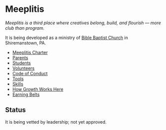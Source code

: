 # Meeplitis

*Meeplitis is a third place where creatives belong, build, and flourish — more club than program.*

It is being developed as a ministry of [Bible Baptist Church](https://www.bbcpa.org) in Shiremanstown, PA.

* [Meeplitis Charter](./charter.md)
* [Parents](./parents.md)
* [Students](./students.md)
* [Volunteers](./volunteers.md)
* [Code of Conduct](./code-of-conduct.md)
* [Tools](./tools.md)
* [Skills](./skills.md)
* [How Growth Works Here](./growth.md)
* [Earning Belts](./earning-belts.md)

## Status
It is being vetted by leadership; not yet approved.
